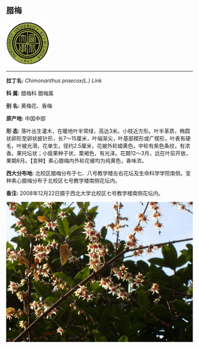 ## 腊梅

![西北大学校园网络植物志](JPG/nwu.gif)

---

**拉丁名:**  _Chimonanthus praecox(L.) Link_

**科 属:** 腊梅科 腊梅属

**别 名:** 黄梅花、香梅

**原产地:** 中国中部

**形  态:** 落叶丛生灌木，在暖地叶半常绿，高达3米。小枝近方形。叶半革质，椭圆状卵形至卵状披针形，长7～15厘米，叶端渐尖，叶基部楔形或广楔形，叶表有硬毛，叶被光滑。花单生，径约2.5厘米，花被外轮蜡黄色，中轮有紫色条纹，有浓香。果托坛状；小瘦果种子状，栗褐色，有光泽。花期12～3月，远在叶前开放，果期8月。【变种】素心腊梅内外轮花被均为纯黄色，香味浓。

**西大分布地:** 北校区腊梅分布于七、八号教学楼左右花坛及生命科学学院南侧。变种素心腊梅分布于北校区七号教学楼南侧花坛内。　

**备注:** 2008年12月22日摄于西北大学北校区七号教学楼南侧花坛内。

![腊梅](JPG/腊梅.JPG) 

